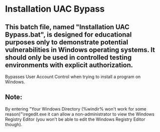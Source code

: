 # Installation UAC Bypass
## This batch file, named "Installation UAC Bypass.bat", is designed for educational purposes only to demonstrate potential vulnerabilities in Windows operating systems. It should only be used in controlled testing environments with explicit authorization.
Bypasses User Account Control when trying to install a program on Windows.
## Note:
By entering "Your Windows Directory (%windir% won't work for some reason)"\regedit.exe it can allow a non-administrator to view the Windows Registry Editor (you won't be able to edit the Windows Registry Editor though).
